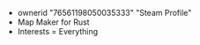 - ownerid "76561198050035333" "Steam Profile"
- Map Maker for Rust
- Interests = Everything

<!---
BlueGlyphs/BlueGlyphs is a ✨ special ✨ repository because its `README.md` (this file) appears on your GitHub profile.
You can click the Preview link to take a look at your changes.
--->
